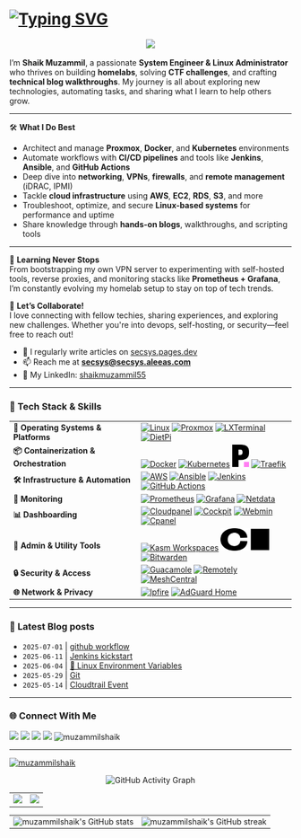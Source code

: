 # [![Typing SVG](https://readme-typing-svg.herokuapp.com?font=Fira+Code&size=30&duration=4000&pause=1000&width=520&lines=Hi+there%2C+I+am+Muzammil+%F0%9F%91%8B)](https://git.io/typing-svg)

<p align="center">
  <img src="https://readme-typing-svg.herokuapp.com?font=Fira+Code&weight=500&size=22&duration=3000&pause=1000&color=00F7FF&center=true&vCenter=true&width=600&lines=Linux+Admin+%7C+DevOps+Engineer+%7C+CTF+Player;Open+to+Learn%2C+Experiment%2C+and+Grow" />
</p>


I’m **Shaik Muzammil**, a passionate **System Engineer & Linux Administrator** who thrives on building **homelabs**, solving **CTF challenges**, and crafting **technical blog walkthroughs**. My journey is all about exploring new technologies, automating tasks, and sharing what I learn to help others grow.

---

🛠️ **What I Do Best**  
- Architect and manage **Proxmox**, **Docker**, and **Kubernetes** environments  
- Automate workflows with **CI/CD pipelines** and tools like **Jenkins**, **Ansible**, and **GitHub Actions**  
- Deep dive into **networking**, **VPNs**, **firewalls**, and **remote management** (iDRAC, IPMI)  
- Tackle **cloud infrastructure** using **AWS**, **EC2**, **RDS**, **S3**, and more  
- Troubleshoot, optimize, and secure **Linux-based systems** for performance and uptime  
- Share knowledge through **hands-on blogs**, walkthroughs, and scripting tools

---

🧠 **Learning Never Stops**  
From bootstrapping my own VPN server to experimenting with self-hosted tools, reverse proxies, and monitoring stacks like **Prometheus + Grafana**, I’m constantly evolving my homelab setup to stay on top of tech trends.

📢 **Let’s Collaborate!**  
I love connecting with fellow techies, sharing experiences, and exploring new challenges. Whether you're into devops, self-hosting, or security—feel free to reach out!

- 📝 I regularly write articles on <a href="https://secsys.pages.dev" target="_blank">secsys.pages.dev</a>  
- 📫 Reach me at **secsys@secsys.aleeas.com**  
- 🔗 My LinkedIn: <a href="https://www.linkedin.com/in/shaikmuzammil55/" target="_blank">shaikmuzammil55</a>

---
### 🧰 Tech Stack & Skills
<!-- Tech Stack Overview -->
<table>
  <tr>
    <td><b>🐧 Operating Systems & Platforms</b></td>
    <td>
      <a href="https://www.linux.org/" target="_blank" rel="noopener noreferrer"><img src="https://raw.githubusercontent.com/homarr-labs/dashboard-icons/main/png/linux.png" height="40" alt="Linux" /></a>
      <a href="https://www.proxmox.com/" target="_blank" rel="noopener noreferrer"><img src="https://raw.githubusercontent.com/homarr-labs/dashboard-icons/main/png/proxmox.png" height="40" alt="Proxmox" /></a>
      <a href="#" target="_blank" rel="noopener noreferrer"><img src="https://secsys.pages.dev/assets/vm/ct/lxconsole/logo1.webp" height="40" alt="LXTerminal" /></a>
      <a href="https://dietpi.com/" target="_blank" rel="noopener noreferrer"><img src="https://raw.githubusercontent.com/homarr-labs/dashboard-icons/main/png/dietpi.png" height="40" alt="DietPi" /></a>
    </td>
  </tr>
  <tr>
    <td><b>📦 Containerization & Orchestration</b></td>
    <td>
      <a href="https://www.docker.com/" target="_blank" rel="noopener noreferrer"><img src="https://raw.githubusercontent.com/homarr-labs/dashboard-icons/main/png/docker.png" height="40" alt="Docker" /></a>
      <a href="https://kubernetes.io/" target="_blank" rel="noopener noreferrer"><img src="https://raw.githubusercontent.com/homarr-labs/dashboard-icons/main/png/kubernetes.png" height="40" alt="Kubernetes" /></a>
      <a href="https://www.portainer.io/" target="_blank" rel="noopener noreferrer"><img src="https://raw.githubusercontent.com/homarr-labs/dashboard-icons/main/png/portainer.png" height="40" alt="Portainer" /></a>
      <a href="https://traefik.io/" target="_blank" rel="noopener noreferrer"><img src="https://raw.githubusercontent.com/homarr-labs/dashboard-icons/main/png/traefik.png" height="40" alt="Traefik" /></a>
    </td>
  </tr>
  <tr>
    <td><b>🛠️ Infrastructure & Automation</b></td>
    <td>
      <a href="https://aws.amazon.com/" target="_blank" rel="noopener noreferrer"><img src="https://raw.githubusercontent.com/homarr-labs/dashboard-icons/main/png/aws.png" height="40" alt="AWS" /></a>
      <a href="https://www.ansible.com/" target="_blank" rel="noopener noreferrer"><img src="https://raw.githubusercontent.com/homarr-labs/dashboard-icons/main/png/ansible.png" height="40" alt="Ansible" /></a>
      <a href="https://www.jenkins.io/" target="_blank" rel="noopener noreferrer"><img src="https://raw.githubusercontent.com/homarr-labs/dashboard-icons/main/png/jenkins.png" height="40" alt="Jenkins" /></a>
      <a href="https://github.com/features/actions" target="_blank" rel="noopener noreferrer"><img src="https://secsys.pages.dev/assets/devops/gh-actions/actions.webp" height="40" alt="GitHub Actions" /></a>
    </td>
  </tr>
  <tr>
    <td><b>📡 Monitoring</b></td>
    <td>
      <a href="https://prometheus.io/" target="_blank" rel="noopener noreferrer"><img src="https://raw.githubusercontent.com/homarr-labs/dashboard-icons/main/png/prometheus.png" height="40" alt="Prometheus" /></a>
      <a href="https://grafana.com/" target="_blank" rel="noopener noreferrer"><img src="https://raw.githubusercontent.com/homarr-labs/dashboard-icons/main/png/grafana.png" height="40" alt="Grafana" /></a>
      <a href="https://www.netdata.cloud/" target="_blank" rel="noopener noreferrer"><img src="https://raw.githubusercontent.com/homarr-labs/dashboard-icons/main/png/netdata.png" height="40" alt="Netdata" /></a>
    </td>
  </tr>
  <tr>
    <td><b>📊 Dashboarding</b></td>
    <td>
      <a href="https://www.cloudpanel.io/" target="_blank" rel="noopener noreferrer"><img src="https://raw.githubusercontent.com/homarr-labs/dashboard-icons/main/png/cloudpanel.png" height="40" alt="Cloudpanel" /></a>
      <a href="https://cockpit-project.org/" target="_blank" rel="noopener noreferrer"><img src="https://raw.githubusercontent.com/homarr-labs/dashboard-icons/main/png/cockpit.png" height="40" alt="Cockpit" /></a>
      <a href="https://www.webmin.com/" target="_blank" rel="noopener noreferrer"><img src="https://raw.githubusercontent.com/homarr-labs/dashboard-icons/main/png/webmin.png" height="40" alt="Webmin" /></a>
      <a href="https://cpanel.net/" target="_blank" rel="noopener noreferrer"><img src="https://raw.githubusercontent.com/homarr-labs/dashboard-icons/main/png/cpanel.png" height="40" alt="Cpanel" /></a>
    </td>
  </tr>
  <tr>
    <td><b>🧰 Admin & Utility Tools</b></td>
    <td>
      <a href="https://www.kasmweb.com/" target="_blank" rel="noopener noreferrer"><img src="https://raw.githubusercontent.com/homarr-labs/dashboard-icons/main/png/kasm.png" height="40" alt="Kasm Workspaces" /></a>
      <a href="https://coder.com/" target="_blank" rel="noopener noreferrer"><img src="https://raw.githubusercontent.com/homarr-labs/dashboard-icons/main/png/coder.png" height="40" alt="Coder" /></a>
      <a href="https://bitwarden.com/" target="_blank" rel="noopener noreferrer"><img src="https://raw.githubusercontent.com/homarr-labs/dashboard-icons/main/png/bitwarden.png" height="40" alt="Bitwarden" /></a>
    </td>
  </tr>
  <tr>
    <td><b>🔒 Security & Access</b></td>
    <td>
      <a href="https://guacamole.apache.org/" target="_blank" rel="noopener noreferrer"><img src="https://raw.githubusercontent.com/homarr-labs/dashboard-icons/main/png/guacamole.png" height="40" alt="Guacamole" /></a>
      <a href="#" target="_blank" rel="noopener noreferrer"><img src="https://raw.githubusercontent.com/homarr-labs/dashboard-icons/main/png/remotely.png" height="40" alt="Remotely" /></a>
      <a href="https://meshcentral.com/" target="_blank" rel="noopener noreferrer"><img src="https://raw.githubusercontent.com/homarr-labs/dashboard-icons/main/png/meshcentral.png" height="40" alt="MeshCentral" /></a>
    </td>
  </tr>
  <tr>
    <td><b>🌐 Network & Privacy</b></td>
    <td>
      <a href="https://www.ipfire.org/" target="_blank" rel="noopener noreferrer"><img src="https://www.ipfire.org/favicon.ico" height="40" alt="Ipfire" /></a>
      <a href="https://adguard.com/en/adguard-home/overview.html" target="_blank" rel="noopener noreferrer"><img src="https://raw.githubusercontent.com/homarr-labs/dashboard-icons/main/png/adguard-home.png" height="40" alt="AdGuard Home" /></a>
    </td>
  </tr>
</table>

---

### 📝 Latest Blog posts
<!-- BLOG-POST-LIST:START -->
- `2025-07-01` | [github workflow](https://secsys.pages.dev/posts/github-wotkflow/)  
- `2025-06-11` | [Jenkins kickstart](https://secsys.pages.dev/posts/jenkinskickstart/)  
- `2025-06-04` | [🐧 Linux Environment Variables](https://secsys.pages.dev/posts/linux-environment/)  
- `2025-05-29` | [Git](https://secsys.pages.dev/posts/git-cheat/)  
- `2025-05-14` | [Cloudtrail Event](https://secsys.pages.dev/posts/aws-cloudtrail/)  

<!-- BLOG-POST-LIST:END -->

---

### 🌐 Connect With Me

<p>
  <a href="mailto:secsys@secsys.aleeas.com"><img src="https://img.shields.io/badge/Email-%23ea4335.svg?&style=for-the-badge&logo=gmail&logoColor=white" /></a>
  <a href="https://www.linkedin.com/in/shaikmuzammil55"><img src="https://img.shields.io/badge/LinkedIn-%230077B5.svg?&style=for-the-badge&logo=linkedin&logoColor=white" /></a>
  <a href="https://secsys.pages.dev"><img src="https://img.shields.io/badge/Website-%23ff5722.svg?&style=for-the-badge&logo=firefox-browser&logoColor=white" /></a>
  <a href="https://secsys.pages.dev/feed.xml"><img src="https://img.shields.io/badge/RSS-%23ff6600.svg?&style=for-the-badge&logo=rss&logoColor=white" /></a>
  <img src="https://komarev.com/ghpvc/?username=muzammilshaik&label=Profile%20views&color=0e75b6&style=flat" alt="muzammilshaik" />
</p>

---
<p align="left">
  <a href="https://github.com/ryo-ma/github-profile-trophy">
    <img src="https://github-profile-trophy.vercel.app/?username=muzammilshaik&theme=darkhub&row=1&title=Experience,Commit,PullRequest,Repositories" alt="muzammilshaik" />
  </a>
</p>


<!-- GitHub calendar -->
<p align="center">
  <img src="https://github-readme-activity-graph.vercel.app/graph?username=muzammilshaik&theme=tokyo-night" alt="GitHub Activity Graph" />
</p>

<table>
  <tr>
    <td>
      <!-- GitHub Summary Card -->
      <img src="https://github-profile-summary-cards.vercel.app/api/cards/profile-details?username=muzammilshaik&theme=tokyonight" />
    </td>
    <td>
      <!-- Top Languages Card -->
      <img src="https://github-readme-stats.vercel.app/api/top-langs?username=muzammilshaik&show_icons=true&locale=en&layout=compact&theme=tokyonight" />
    </td>
  </tr>
</table>

<table>
  <tr>
    <td>
      <img src="https://github-readme-stats.vercel.app/api?username=muzammilshaik&show_icons=true&locale=en&theme=tokyonight" alt="muzammilshaik's GitHub stats"/>
    </td>
    <td>
      <img src="https://github-readme-streak-stats.herokuapp.com/?user=muzammilshaik&theme=tokyonight" alt="muzammilshaik's GitHub streak"/>
    </td>
  </tr>
</table>